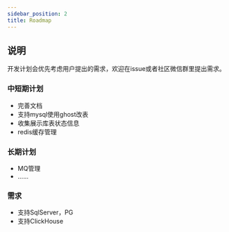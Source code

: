 ```yaml
---
sidebar_position: 2
title: Roadmap
---
```


## 说明
开发计划会优先考虑用户提出的需求，欢迎在issue或者社区微信群里提出需求。

### 中短期计划

* 完善文档
* 支持mysql使用ghost改表
* 收集展示库表状态信息
* redis缓存管理


### 长期计划

* MQ管理
* ......

### 需求

* 支持SqlServer，PG
* 支持ClickHouse